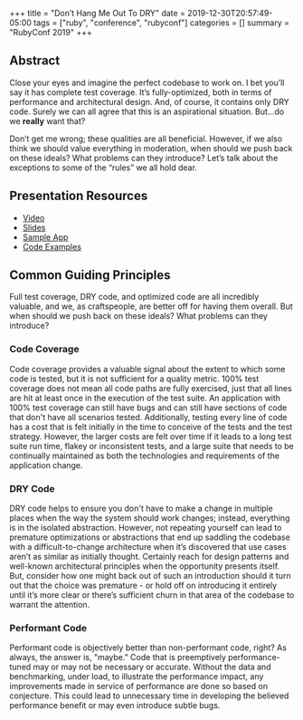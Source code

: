 +++
title = "Don’t Hang Me Out To DRY"
date = 2019-12-30T20:57:49-05:00
tags = ["ruby", "conference", "rubyconf"]
categories = []
summary = "RubyConf 2019"
+++

## Abstract

Close your eyes and imagine the perfect codebase to work on. I bet you’ll say it has complete test coverage. It’s fully-optimized, both in terms of performance and architectural design. And, of course, it contains only DRY code. Surely we can all agree that this is an aspirational situation. But...do we __really__ want that?

Don’t get me wrong; these qualities are all beneficial. However, if we also think we should value everything in moderation, when should we push back on these ideals? What problems can they introduce? Let’s talk about the exceptions to some of the “rules” we all hold dear.

## Presentation Resources

* [Video](https://www.youtube.com/watch?v=b960MApGA7A)
* [Slides](https://speakerdeck.com/kevinmurphy/dont-hang-me-out-to-dry)
* [Sample App](https://github.com/kevin-j-m/ivory-tower)
* [Code Examples](https://github.com/kevin-j-m/ivory-tower#code-examples)

## Common Guiding Principles

Full test coverage, DRY code, and optimized code are all incredibly valuable, and we, as craftspeople, are better off for having them overall. But when should we push back on these ideals? What problems can they introduce?

### Code Coverage

Code coverage provides a valuable signal about the extent to which some code is tested, but it is not sufficient for a quality metric. 100% test coverage does not mean all code paths are fully exercised, just that all lines are hit at least once in the execution of the test suite. An application with 100% test coverage can still have bugs and can still have sections of code that don't have all scenarios tested. Additionally, testing every line of code has a cost that is felt initially in the time to conceive of the tests and the test strategy. However, the larger costs are felt over time if it leads to a long test suite run time, flakey or inconsistent tests, and a large suite that needs to be continually maintained as both the technologies and requirements of the application change.

### DRY Code

DRY code helps to ensure you don't have to make a change in multiple places when the way the system should work changes; instead, everything is in the isolated abstraction. However, not repeating yourself can lead to premature optimizations or abstractions that end up saddling the codebase with a difficult-to-change architecture when it’s discovered that use cases aren’t as similar as initially thought. Certainly reach for design patterns and well-known architectural principles when the opportunity presents itself. But, consider how one might back out of such an introduction should it turn out that the choice was premature - or hold off on introducing it entirely until it’s more clear or there’s sufficient churn in that area of the codebase to warrant the attention.

### Performant Code

Performant code is objectively better than non-performant code, right? As always, the answer is, "maybe." Code that is preemptively performance-tuned may or may not be necessary or accurate. Without the data and benchmarking, under load, to illustrate the performance impact, any improvements made in service of performance are done so based on conjecture. This could lead to unnecessary time in developing the believed performance benefit or may even introduce subtle bugs.
